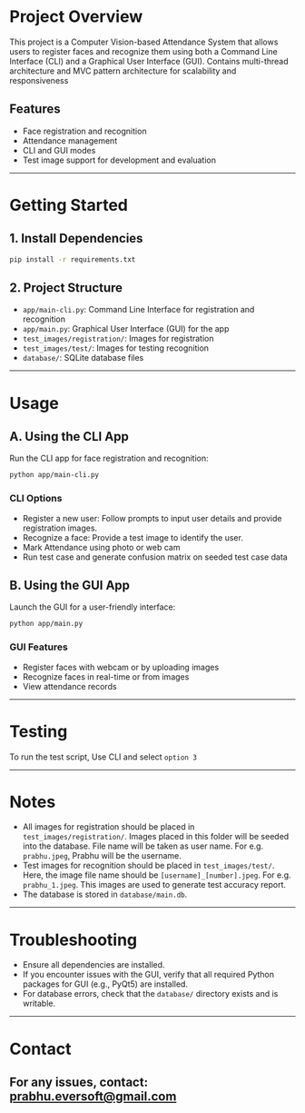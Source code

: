 
# Project Overview
This project is a Computer Vision-based Attendance System that allows users to register faces and recognize them using both a Command Line Interface (CLI) and a Graphical User Interface (GUI).
Contains multi-thread architecture and MVC pattern architecture for scalability and responsiveness

## Features
- Face registration and recognition
- Attendance management
- CLI and GUI modes
- Test image support for development and evaluation

---

# Getting Started

## 1. Install Dependencies
```bash
pip install -r requirements.txt
```

## 2. Project Structure
- `app/main-cli.py`: Command Line Interface for registration and recognition
- `app/main.py`: Graphical User Interface (GUI) for the app
- `test_images/registration/`: Images for registration
- `test_images/test/`: Images for testing recognition
- `database/`: SQLite database files

---

# Usage

## A. Using the CLI App
Run the CLI app for face registration and recognition:
```bash
python app/main-cli.py
```

### CLI Options
- Register a new user: Follow prompts to input user details and provide registration images.
- Recognize a face: Provide a test image to identify the user.
- Mark Attendance using photo or web cam
- Run test case and generate confusion matrix on seeded test case data

## B. Using the GUI App
Launch the GUI for a user-friendly interface:
```bash
python app/main.py
```

### GUI Features
- Register faces with webcam or by uploading images
- Recognize faces in real-time or from images
- View attendance records

---

# Testing
To run the test script, Use CLI and select `option 3`   

---

# Notes
- All images for registration should be placed in `test_images/registration/`. Images placed in this folder will be seeded into the database. File name will be taken as user name. For e.g. `prabhu.jpeg`, Prabhu will be the username.
- Test images for recognition should be placed in `test_images/test/`. Here, the image file name should be `[username]_[number].jpeg`. For e.g. `prabhu_1.jpeg`. This images are used to generate test accuracy report. 
- The database is stored in `database/main.db`. 

---

# Troubleshooting
- Ensure all dependencies are installed.
- If you encounter issues with the GUI, verify that all required Python packages for GUI (e.g., PyQt5) are installed.
- For database errors, check that the `database/` directory exists and is writable.

---

# Contact
For any issues, contact: prabhu.eversoft@gmail.com
---
